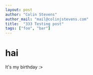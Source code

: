 ```yaml
---
layout: post
author: "Colin Stevens"
author_mail: "mail@colinjstevens.com"
title:  "333 Testing post"
tags: ["foo", "bar"]
---
```

# hai
It's my birthday :>
